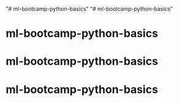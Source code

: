 "# ml-bootcamp-python-basics" 
"# ml-bootcamp-python-basics" 
# ml-bootcamp-python-basics
# ml-bootcamp-python-basics
# ml-bootcamp-python-basics
